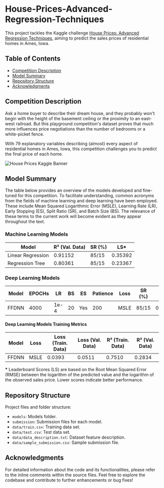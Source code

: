 # House-Prices-Advanced-Regression-Techniques
This project tackles the Kaggle challenge [House Prices: Advanced Regression Techniques](https://www.kaggle.com/competitions/house-prices-advanced-regression-techniques), aiming to predict the sales prices of residential homes in Ames, Iowa. 


## Table of Contents
- [Competition Description](#competition-description)
- [Model Summary](#model-summary)
- [Repository Structure](#repository-structure)
- [Acknowledgments](#acknowledgments)

## Competition Description
Ask a home buyer to describe their dream house, and they probably won't begin with the height of the basement ceiling or the proximity to an east-west railroad. But this playground competition's dataset proves that much more influences price negotiations than the number of bedrooms or a white-picket fence.

With 79 explanatory variables describing (almost) every aspect of residential homes in Ames, Iowa, this competition challenges you to predict the final price of each home.

![House Prices Kaggle Banner](https://storage.googleapis.com/kaggle-media/competitions/House%20Prices/kaggle_5407_media_housesbanner.png)


## Model Summary
The table below provides an overview of the models developed and fine-tuned for this competition. To facilitate understanding, common acronyms from the fields of machine learning and deep learning have been employed. These include Mean Squared Logarithmic Error (MSLE), Learning Rate (LR), Early Stopping (ES), Split Ratio (SR), and Batch Size (BS). The relevance of these terms to the current work will become evident as they appear throughout the text.

### Machine Learning Models

| Model              | R² (Val. Data) | SR (%) | LS\* |
|--------------------|-----------------|-----------------|-------------|
| Linear Regression  | 0.91152         |       85/15     | 0.35392     |
| Regression Tree    | 0.80361         |       85/15     | 0.23367     |

### Deep Learning Models

| Model    | EPOCHs | LR   | BS  | ES | Patience | Loss  | SR (%) | LS\* |
|----------|--------|------|-----|-------|----------|-------|----------|---------|
| FFDNN    | 4000   | 1e-4 |  20 |  Yes  | 200      | MSLE  |  85/15   | 0.21338 |

#### Deep Learning Models Training Metrics

| Model    | Loss | Loss (Train. Data) | Loss (Val. Data) | R² (Train. Data) | R² (Val. Data) |
|----------|------|---------------------|------------------|-------------------|----------------|
| FFDNN    | MSLE | 0.0393              |  0.0511          |  0.7510           |  0.2834        |

**\*** Leaderboard Scores (LS) are based on the Root Mean Squared Error (RMSE) between the logarithm of the predicted value and the logarithm of the observed sales price. Lower scores indicate better performance.

## Repository Structure

Project files and folder structure:
- `models`: Models folder.
- `submission`: Submission files for each model.
- `data/train.csv`: Training data set.
- `data/test.csv`: Test data set.
- `data/data_description.txt`: Dataset feature description.
- `data/sample_submission.csv`: Sample submission file.

## Acknowledgments

For detailed information about the code and its functionalities, please refer to the inline comments within the source files. Feel free to explore the codebase and contribute to further enhancements or bug fixes!
